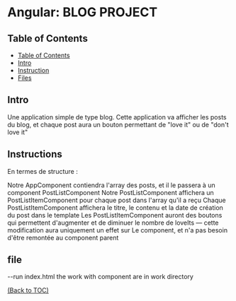 # Angular: BLOG PROJECT

## Table of Contents

- [Table of Contents](#table-of-contents)
- [Intro](#intro)
- [Instruction](#instruction)
- [Files](#file)

## Intro

Une application simple de type blog.  Cette application va afficher les posts du blog, et chaque post aura un bouton permettant de "love it" ou de "don't love it"


## Instructions

En termes de structure :

Notre AppComponent contiendra l'array des posts, et il le passera à un component PostListComponent
Notre PostListComponent affichera un PostListItemComponent pour chaque post dans l'array qu'il a reçu
Chaque PostListItemComponent affichera le titre, le contenu et la date de création du post dans le template
Les PostListItemComponent auront des boutons qui permettent d'augmenter et de diminuer le nombre de loveIts — cette modification aura uniquement un effet sur Le component, et n'a pas besoin d'être remontée au component parent
##  file 

 --run index.html
  the work with component are in work directory
 
[(Back to TOC)](#table-of-contents)
